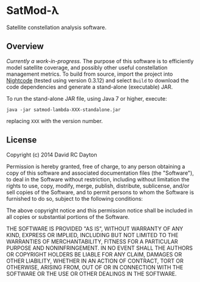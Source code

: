 # SatMod-&#x3bb;

Satellite constellation analysis software.

## Overview

*Currently a work-in-progress.* The purpose of this software is to efficiently
model satellite coverage, and possibly other useful constellation management
metrics. To build from source, import the project into [Nightcode][1] (tested
using version 0.3.12) and select `Build` to download the code dependencies and
generate a stand-alone (executable) JAR.

To run the stand-alone JAR file, using Java 7 or higher, execute:

    java -jar satmod-lambda-XXX-standalone.jar

replacing `XXX` with the version number.

## License

Copyright (c) 2014 David RC Dayton

Permission is hereby granted, free of charge, to any person obtaining a copy
of this software and associated documentation files (the "Software"), to deal
in the Software without restriction, including without limitation the rights
to use, copy, modify, merge, publish, distribute, sublicense, and/or sell
copies of the Software, and to permit persons to whom the Software is
furnished to do so, subject to the following conditions:

The above copyright notice and this permission notice shall be included in
all copies or substantial portions of the Software.

THE SOFTWARE IS PROVIDED "AS IS", WITHOUT WARRANTY OF ANY KIND, EXPRESS OR
IMPLIED, INCLUDING BUT NOT LIMITED TO THE WARRANTIES OF MERCHANTABILITY,
FITNESS FOR A PARTICULAR PURPOSE AND NONINFRINGEMENT. IN NO EVENT SHALL THE
AUTHORS OR COPYRIGHT HOLDERS BE LIABLE FOR ANY CLAIM, DAMAGES OR OTHER
LIABILITY, WHETHER IN AN ACTION OF CONTRACT, TORT OR OTHERWISE, ARISING FROM,
OUT OF OR IN CONNECTION WITH THE SOFTWARE OR THE USE OR OTHER DEALINGS IN
THE SOFTWARE.


[1]: https://nightcode.info/
